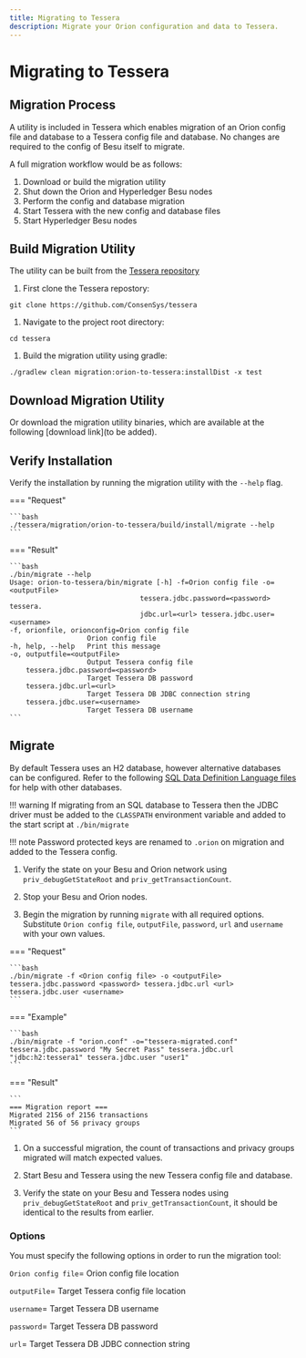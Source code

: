 ```yaml
---
title: Migrating to Tessera
description: Migrate your Orion configuration and data to Tessera.
---
```


# Migrating to Tessera

## Migration Process

A utility is included in Tessera which enables migration of an Orion config
file and database to a Tessera config file and database. No changes are required to the config of Besu itself to migrate.

A full migration workflow would be as follows:

1. Download or build the migration utility
1. Shut down the Orion and Hyperledger Besu nodes
1. Perform the config and database migration
1. Start Tessera with the new config and database files
1. Start Hyperledger Besu nodes

## Build Migration Utility

The utility can be built from the [Tessera repository](https://github.com/ConsenSys/tessera/)

1. First clone the Tessera repostory:

`git clone https://github.com/ConsenSys/tessera`

1. Navigate to the project root directory:

`cd tessera`

1. Build the migration utility using gradle:

`./gradlew clean migration:orion-to-tessera:installDist -x test`

## Download Migration Utility

Or download the migration utility binaries, which are available at the following [download link](to be added).

## Verify Installation

Verify the installation by running the migration utility with the `--help` flag.

=== "Request"

    ```bash
    ./tessera/migration/orion-to-tessera/build/install/migrate --help
    ```

=== "Result"

    ```bash
    ./bin/migrate --help
    Usage: orion-to-tessera/bin/migrate [-h] -f=Orion config file -o=<outputFile>
                                    tessera.jdbc.password=<password> tessera.
                                    jdbc.url=<url> tessera.jdbc.user=<username>
    -f, orionfile, orionconfig=Orion config file
                       Orion config file
    -h, help, --help   Print this message
    -o, outputfile=<outputFile>
                       Output Tessera config file
        tessera.jdbc.password=<password>
                       Target Tessera DB password
        tessera.jdbc.url=<url>
                       Target Tessera DB JDBC connection string
        tessera.jdbc.user=<username>
                       Target Tessera DB username
    ```
## Migrate

By default Tessera uses an H2 database, however alternative databases can be configured.
Refer to the following [SQL Data Definition Language files](https://github.com/consensys/tessera/tree/master/ddls/create-table)
for help with other databases.

!!! warning
    If migrating from an SQL database to Tessera then the JDBC driver must be
    added to the `CLASSPATH` environment variable and added to
    the start script at `./bin/migrate`

!!! note
    Password protected keys are renamed to `.orion` on migration and added to the Tessera config.

1. Verify the state on your Besu and Orion network using `priv_debugGetStateRoot` and `priv_getTransactionCount`.

1. Stop your Besu and Orion nodes.

1. Begin the migration by running `migrate` with all required options.
Substitute `Orion config file`, `outputFile`, `password`, `url` and `username` with your own values.

=== "Request"

    ```bash
    ./bin/migrate -f <Orion config file> -o <outputFile> tessera.jdbc.password <password> tessera.jdbc.url <url> tessera.jdbc.user <username>
    ```

=== "Example"

    ```bash
    ./bin/migrate -f "orion.conf" -o="tessera-migrated.conf" tessera.jdbc.password "My Secret Pass" tessera.jdbc.url "jdbc:h2:tessera1" tessera.jdbc.user "user1"
    ```

=== "Result"

    ```
    === Migration report ===
    Migrated 2156 of 2156 transactions
    Migrated 56 of 56 privacy groups
    ```
1. On a successful migration, the count of transactions and privacy groups migrated will match expected values.

1. Start Besu and Tessera using the new Tessera config file and database.

1. Verify the state on your Besu and Tessera nodes using `priv_debugGetStateRoot` and `priv_getTransactionCount`, it should be identical to the results from earlier.

### Options

You must specify the following options in order to run the migration tool:

`Orion config file`= Orion config file location

`outputFile`= Target Tessera config file location

`username`= Target Tessera DB username

`password`= Target Tessera DB password

`url`= Target Tessera DB JDBC connection string
